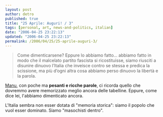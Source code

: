 ```yaml
---
layout: post
author: detro
published: true
title: "25 Aprile: Auguri! / 3"
tags: [personal, art, news-and-politics, italian]
date: "2006-04-25 23:22:13"
updated: "2006-04-25 23:22:13"
permalink: /2006/04/25/25-aprile-auguri-3/
---
```


<blockquote>Come dimenticarsene? Eppure lo abbiamo fatto… abbiamo fatto in modo che il malcelato partito fascista si ricostituisse, siamo riusciti a disunire dinuovo l’Italia che inveisce contro se stessa e predica la scissione, ma più d’ogni altra cosa abbiamo perso dinuovo la libertà e la parola.</blockquote>

<a href="http://secretum.neminis.org/la-liberazione.html">Manu</a>, con poche ma <strong>pesanti e ricche parole</strong>, ci ricorda quello che dovremmo avere memorizzato meglio ancora delle tabelline. Eppure, come dice lei, l'abbiamo dimenticato ancora.

L'Italia sembra non esser dotata di "memoria storica": siamo il popolo che vuol esser dominato. Siamo "masochisti dentro".


